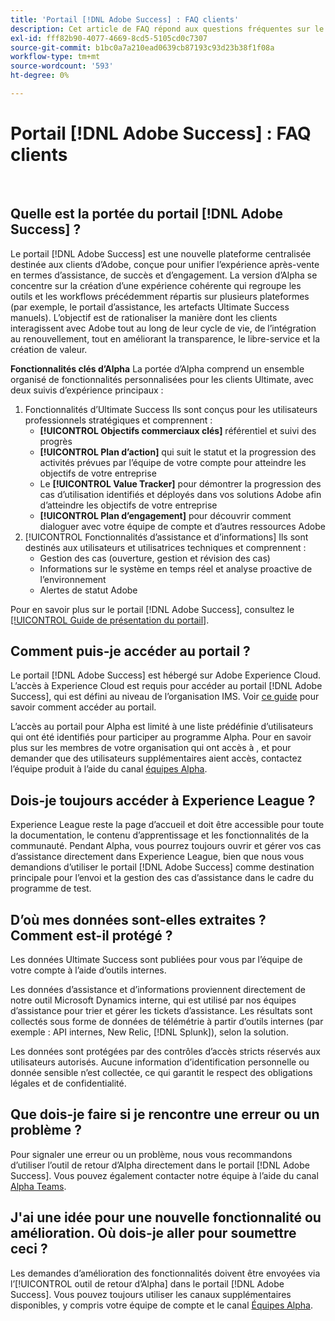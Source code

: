 ```yaml
---
title: 'Portail [!DNL Adobe Success] : FAQ clients'
description: Cet article de FAQ répond aux questions fréquentes sur le portail  [!DNL Adobe Success] .
exl-id: fff82b90-4077-4669-8cd5-5105cd0c7307
source-git-commit: b1bc0a7a210ead0639cb87193c93d23b38f1f08a
workflow-type: tm+mt
source-wordcount: '593'
ht-degree: 0%

---
```


# Portail [!DNL Adobe Success] : FAQ clients

 
## Quelle est la portée du portail [!DNL Adobe Success] ?

Le portail [!DNL Adobe Success] est une nouvelle plateforme centralisée destinée aux clients d’Adobe, conçue pour unifier l’expérience après-vente en termes d’assistance, de succès et d’engagement. La version d’Alpha se concentre sur la création d’une expérience cohérente qui regroupe les outils et les workflows précédemment répartis sur plusieurs plateformes (par exemple, le portail d’assistance, les artefacts Ultimate Success manuels). L’objectif est de rationaliser la manière dont les clients interagissent avec Adobe tout au long de leur cycle de vie, de l’intégration au renouvellement, tout en améliorant la transparence, le libre-service et la création de valeur.

**Fonctionnalités clés d’Alpha**
La portée d’Alpha comprend un ensemble organisé de fonctionnalités personnalisées pour les clients Ultimate, avec deux suivis d’expérience principaux :
1. Fonctionnalités d’Ultimate Success
Ils sont conçus pour les utilisateurs professionnels stratégiques et comprennent :
   * **[!UICONTROL Objectifs commerciaux clés]** référentiel et suivi des progrès
   * **[!UICONTROL Plan d’action]** qui suit le statut et la progression des activités prévues par l’équipe de votre compte pour atteindre les objectifs de votre entreprise
   * Le **[!UICONTROL Value Tracker]** pour démontrer la progression des cas d’utilisation identifiés et déployés dans vos solutions Adobe afin d’atteindre les objectifs de votre entreprise
   * **[!UICONTROL Plan d’engagement]** pour découvrir comment dialoguer avec votre équipe de compte et d’autres ressources Adobe
1. [!UICONTROL Fonctionnalités d’assistance et d’informations]
Ils sont destinés aux utilisateurs et utilisatrices techniques et comprennent :
   * Gestion des cas (ouverture, gestion et révision des cas)
   * Informations sur le système en temps réel et analyse proactive de l’environnement
   * Alertes de statut Adobe

Pour en savoir plus sur le portail [!DNL Adobe Success], consultez le [[!UICONTROL Guide de présentation du portail]](/help/adobe-success-portal/adobe-success-portal-introduction.md).

## Comment puis-je accéder au portail ?

Le portail [!DNL Adobe Success] est hébergé sur Adobe Experience Cloud. L’accès à Experience Cloud est requis pour accéder au portail [!DNL Adobe Success], qui est défini au niveau de l’organisation IMS. Voir [ce guide](/help/adobe-success-portal/access-to-the-adobe-success-portal.md) pour savoir comment accéder au portail.

L’accès au portail pour Alpha est limité à une liste prédéfinie d’utilisateurs qui ont été identifiés pour participer au programme Alpha. Pour en savoir plus sur les membres de votre organisation qui ont accès à , et pour demander que des utilisateurs supplémentaires aient accès, contactez l’équipe produit à l’aide du canal [équipes Alpha](https://teams.microsoft.com/l/channel/19:h-GcuAZs9uF05rervqTdx2U27ohYINuRUIfbMte9B-U1@thread.tacv2/General?groupId=02b87789-3475-47e4-94c1-0981f63ae89f&tenantId=fa7b1b5a-7b34-4387-94ae-d2c178decee1).

## Dois-je toujours accéder à Experience League ?

Experience League reste la page d’accueil et doit être accessible pour toute la documentation, le contenu d’apprentissage et les fonctionnalités de la communauté. Pendant Alpha, vous pourrez toujours ouvrir et gérer vos cas d’assistance directement dans Experience League, bien que nous vous demandions d’utiliser le portail [!DNL Adobe Success] comme destination principale pour l’envoi et la gestion des cas d’assistance dans le cadre du programme de test.

## D’où mes données sont-elles extraites ? Comment est-il protégé ?

Les données Ultimate Success sont publiées pour vous par l’équipe de votre compte à l’aide d’outils internes.

Les données d’assistance et d’informations proviennent directement de notre outil Microsoft Dynamics interne, qui est utilisé par nos équipes d’assistance pour trier et gérer les tickets d’assistance. Les résultats sont collectés sous forme de données de télémétrie à partir d’outils internes (par exemple : API internes, New Relic, [!DNL Splunk]), selon la solution.

Les données sont protégées par des contrôles d’accès stricts réservés aux utilisateurs autorisés. Aucune information d’identification personnelle ou donnée sensible n’est collectée, ce qui garantit le respect des obligations légales et de confidentialité.

## Que dois-je faire si je rencontre une erreur ou un problème ?

Pour signaler une erreur ou un problème, nous vous recommandons d’utiliser l’outil de retour d’Alpha  directement dans le portail [!DNL Adobe Success]. Vous pouvez également contacter notre équipe à l’aide du canal [Alpha Teams](https://teams.microsoft.com/l/channel/19:h-GcuAZs9uF05rervqTdx2U27ohYINuRUIfbMte9B-U1@thread.tacv2/General?groupId=02b87789-3475-47e4-94c1-0981f63ae89f&tenantId=fa7b1b5a-7b34-4387-94ae-d2c178decee1).

## J&#39;ai une idée pour une nouvelle fonctionnalité ou amélioration. Où dois-je aller pour soumettre ceci ?

Les demandes d’amélioration des fonctionnalités doivent être envoyées via l’[!UICONTROL outil de retour d’Alpha] dans le portail [!DNL Adobe Success]. Vous pouvez toujours utiliser les canaux supplémentaires disponibles, y compris votre équipe de compte et le canal [Équipes Alpha](https://teams.microsoft.com/l/channel/19:h-GcuAZs9uF05rervqTdx2U27ohYINuRUIfbMte9B-U1@thread.tacv2/General?groupId=02b87789-3475-47e4-94c1-0981f63ae89f&tenantId=fa7b1b5a-7b34-4387-94ae-d2c178decee1).
